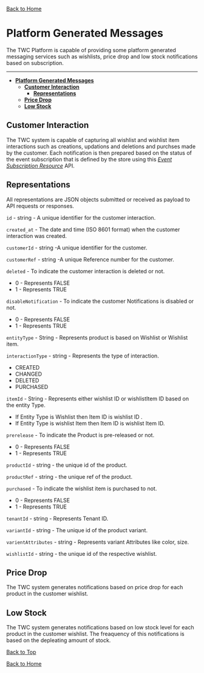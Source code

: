 
[Back to Home](index.md#welcome-to-the-wishlist)


# **Platform Generated Messages**

The TWC Platform is capable of providing some platform generated messaging services  such as wishlists, price drop and low stock notifications based on subscription.


***
- [**Platform Generated Messages**](#platform-generated-messages)
  - [**Customer Interaction**](#customer-interaction)
    - [**Representations**](#representations)
  - [**Price Drop**](#price-drop)
  - [**Low Stock**](#low-stock)
  

## **Customer Interaction**

The TWC system is capable of capturing all wishlist and wishlist item interactions such as creations, updations and deletions and purchses made by the customer.
Each notification is then prepared based on the status of the event subscription
that is defined by the store using this [*Event Subscription Resource*](eventcollectorAPI.md#event-subscription-resource) API.

## Representations
 All representations are JSON objects submitted or received as payload to API requests or responses.

 ```id``` - string - A unique identifier for the customer interaction.

 ```created_at``` - The date and time (ISO 8601 format) when the customer interaction was created.

  ```customerId``` - string -A unique identifier for the customer.

  ```customerRef``` - string -A unique Reference number for the customer.

  ```deleted``` -  To indicate the customer interaction is deleted or not.
- 0 - Represents FALSE
- 1 - Represents TRUE 

```disableNotification``` - To indicate the customer Notifications is disabled or not.
- 0 - Represents FALSE
- 1 - Represents TRUE

```entityType``` - String - Represents product is based on Wishlist or Wishlist item.

```interactionType``` - string - Represents the type of interaction.
- CREATED
- CHANGED
- DELETED
- PURCHASED

```itemId``` - String - Represents either wishlist ID or wishlistItem ID based on the entity Type.
  - If Entity Type is Wishlist then Item ID is wishlist ID . 
  - If Entity Type is wishlist Item then Item ID is wishlist Item ID.
  
```prerelease``` - To indicate the Product is pre-released or not.
- 0 - Represents FALSE
- 1 - Represents TRUE

```productId``` - string - the unique id of the product.

```productRef``` - string - the unique ref of the product.

```purchased```  - To indicate the wishlist item is purchased to not.
- 0 - Represents FALSE
- 1 - Represents TRUE

```tenantId``` - string - Represents Tenant ID.

```variantId``` - string - The unique id of the product variant.

```varientAttributes``` - string - Represents variant Attributes like color, size.

```wishlistId``` - string - the unique id of the respective wishlist.


## **Price Drop**

The TWC system generates notifications based on  price drop for each product in the customer wishlist.

## **Low Stock**
The TWC system generates notifications based on low stock level for each product in the customer wishlist.
The freaquency of this notifications is based on the depleating amount of stock.


[Back to Top](#platform-generated-messages)  

[Back to Home](index.md#welcome-to-the-wishlist)


 
